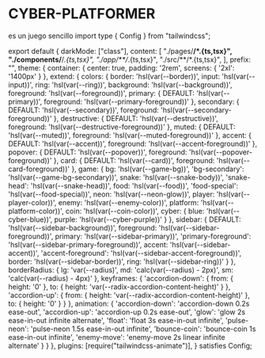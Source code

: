 # CYBER-PLATFORMER
es un juego sencillo
import type { Config } from "tailwindcss";

export default {
	darkMode: ["class"],
	content: [
		"./pages/**/*.{ts,tsx}",
		"./components/**/*.{ts,tsx}",
		"./app/**/*.{ts,tsx}",
		"./src/**/*.{ts,tsx}",
	],
	prefix: "",
	theme: {
		container: {
			center: true,
			padding: '2rem',
			screens: {
				'2xl': '1400px'
			}
		},
		extend: {
			colors: {
				border: 'hsl(var(--border))',
				input: 'hsl(var(--input))',
				ring: 'hsl(var(--ring))',
				background: 'hsl(var(--background))',
				foreground: 'hsl(var(--foreground))',
				primary: {
					DEFAULT: 'hsl(var(--primary))',
					foreground: 'hsl(var(--primary-foreground))'
				},
				secondary: {
					DEFAULT: 'hsl(var(--secondary))',
					foreground: 'hsl(var(--secondary-foreground))'
				},
				destructive: {
					DEFAULT: 'hsl(var(--destructive))',
					foreground: 'hsl(var(--destructive-foreground))'
				},
				muted: {
					DEFAULT: 'hsl(var(--muted))',
					foreground: 'hsl(var(--muted-foreground))'
				},
				accent: {
					DEFAULT: 'hsl(var(--accent))',
					foreground: 'hsl(var(--accent-foreground))'
				},
				popover: {
					DEFAULT: 'hsl(var(--popover))',
					foreground: 'hsl(var(--popover-foreground))'
				},
				card: {
					DEFAULT: 'hsl(var(--card))',
					foreground: 'hsl(var(--card-foreground))'
				},
				game: {
					bg: 'hsl(var(--game-bg))',
					'bg-secondary': 'hsl(var(--game-bg-secondary))',
					snake: 'hsl(var(--snake-body))',
					'snake-head': 'hsl(var(--snake-head))',
					food: 'hsl(var(--food))',
					'food-special': 'hsl(var(--food-special))',
					neon: 'hsl(var(--neon-glow))',
					player: 'hsl(var(--player-color))',
					enemy: 'hsl(var(--enemy-color))',
					platform: 'hsl(var(--platform-color))',
					coin: 'hsl(var(--coin-color))',
					cyber: {
						blue: 'hsl(var(--cyber-blue))',
						purple: 'hsl(var(--cyber-purple))'
					}
				},
				sidebar: {
					DEFAULT: 'hsl(var(--sidebar-background))',
					foreground: 'hsl(var(--sidebar-foreground))',
					primary: 'hsl(var(--sidebar-primary))',
					'primary-foreground': 'hsl(var(--sidebar-primary-foreground))',
					accent: 'hsl(var(--sidebar-accent))',
					'accent-foreground': 'hsl(var(--sidebar-accent-foreground))',
					border: 'hsl(var(--sidebar-border))',
					ring: 'hsl(var(--sidebar-ring))'
				}
			},
			borderRadius: {
				lg: 'var(--radius)',
				md: 'calc(var(--radius) - 2px)',
				sm: 'calc(var(--radius) - 4px)'
			},
			keyframes: {
				'accordion-down': {
					from: {
						height: '0'
					},
					to: {
						height: 'var(--radix-accordion-content-height)'
					}
				},
				'accordion-up': {
					from: {
						height: 'var(--radix-accordion-content-height)'
					},
					to: {
						height: '0'
					}
				}
			},
			animation: {
				'accordion-down': 'accordion-down 0.2s ease-out',
				'accordion-up': 'accordion-up 0.2s ease-out',
				'glow': 'glow 2s ease-in-out infinite alternate',
				'float': 'float 3s ease-in-out infinite',
				'pulse-neon': 'pulse-neon 1.5s ease-in-out infinite',
				'bounce-coin': 'bounce-coin 1s ease-in-out infinite',
				'enemy-move': 'enemy-move 2s linear infinite alternate'
			}
		}
	},
	plugins: [require("tailwindcss-animate")],
} satisfies Config;
